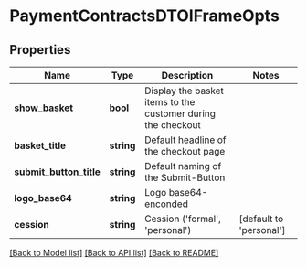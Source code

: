 # PaymentContractsDTOIFrameOpts

## Properties
Name | Type | Description | Notes
------------ | ------------- | ------------- | -------------
**show_basket** | **bool** | Display the basket items to the customer during the checkout | 
**basket_title** | **string** | Default headline of the checkout page | 
**submit_button_title** | **string** | Default naming of the Submit-Button | 
**logo_base64** | **string** | Logo base64-enconded | 
**cession** | **string** | Cession (&#39;formal&#39;, &#39;personal&#39;) | [default to 'personal']

[[Back to Model list]](../README.md#documentation-for-models) [[Back to API list]](../README.md#documentation-for-api-endpoints) [[Back to README]](../../README.md)


